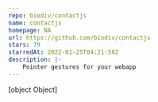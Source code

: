 ```yaml
---
repo: biodiv/contactjs
name: contactjs
homepage: NA
url: https://github.com/biodiv/contactjs
stars: 79
starredAt: 2022-01-25T04:21:58Z
description: |-
    Pointer gestures for your webapp
---
```


[object Object]
